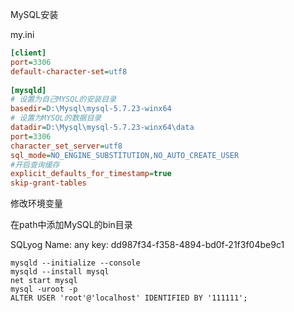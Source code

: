 MySQL安装

my.ini

```ini
[client]
port=3306
default-character-set=utf8
 
[mysqld] 
# 设置为自己MYSQL的安装目录 
basedir=D:\Mysql\mysql-5.7.23-winx64
# 设置为MYSQL的数据目录 
datadir=D:\Mysql\mysql-5.7.23-winx64\data
port=3306
character_set_server=utf8
sql_mode=NO_ENGINE_SUBSTITUTION,NO_AUTO_CREATE_USER
#开启查询缓存
explicit_defaults_for_timestamp=true
skip-grant-tables
```

修改环境变量

在path中添加MySQL的bin目录

SQLyog 
Name: any
key: dd987f34-f358-4894-bd0f-21f3f04be9c1

```shell
mysqld --initialize --console
mysqld --install mysql
net start mysql
mysql -uroot -p
ALTER USER 'root'@'localhost' IDENTIFIED BY '111111';
```

